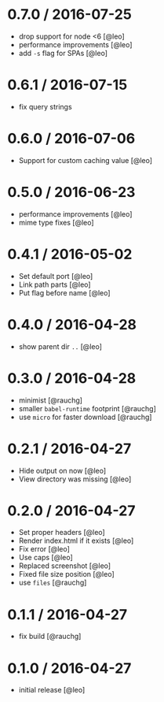 
0.7.0 / 2016-07-25
==================

  * drop support for node <6 [@leo]
  * performance improvements [@leo]
  * add `-s` flag for SPAs [@leo]

0.6.1 / 2016-07-15
==================

  * fix query strings

0.6.0 / 2016-07-06
==================

  * Support for custom caching value [@leo]

0.5.0 / 2016-06-23
==================

  * performance improvements [@leo]
  * mime type fixes [@leo]

0.4.1 / 2016-05-02
==================

  * Set default port [@leo]
  * Link path parts [@leo]
  * Put flag before name [@leo]

0.4.0 / 2016-04-28
==================

  * show parent dir `..` [@leo]

0.3.0 / 2016-04-28
==================

  * minimist [@rauchg]
  * smaller `babel-runtime` footprint [@rauchg]
  * use `micro` for faster download [@rauchg]

0.2.1 / 2016-04-27
==================

  * Hide output on now [@leo]
  * View directory was missing [@leo]

0.2.0 / 2016-04-27
==================

  * Set proper headers [@leo]
  * Render index.html if it exists [@leo]
  * Fix error [@leo]
  * Use caps [@leo]
  * Replaced screenshot [@leo]
  * Fixed file size position [@leo]
  * use `files` [@rauchg]

0.1.1 / 2016-04-27
==================

  * fix build [@rauchg]

0.1.0 / 2016-04-27
==================

  * initial release [@leo]
